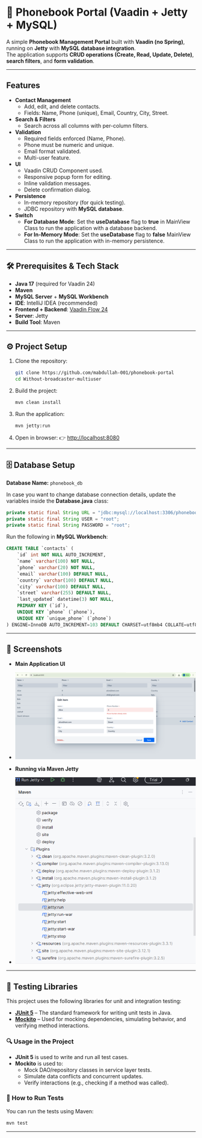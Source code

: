 # 📒 Phonebook Portal (Vaadin + Jetty + MySQL)

A simple **Phonebook Management Portal** built with **Vaadin (no Spring)**, running on **Jetty** with **MySQL database integration**.  
The application supports **CRUD operations (Create, Read, Update, Delete)**, **search filters**, and **form validation**.

---

##  Features

- **Contact Management**
    - Add, edit, and delete contacts.
    - Fields: Name, Phone (unique), Email, Country, City, Street.
- **Search & Filters**
    - Search across all columns with per-column filters.
- **Validation**
    - Required fields enforced (Name, Phone).
    - Phone must be numeric and unique.
    - Email format validated.
    - Multi-user feature.
- **UI**
    - Vaadin CRUD Component used.
    - Responsive popup form for editing.
    - Inline validation messages.
    - Delete confirmation dialog.
- **Persistence**
    - In-memory repository (for quick testing).
    - JDBC repository with **MySQL database**.
- **Switch**
    - **For Database Mode**: Set the **useDatabase** flag to **true** in MainView Class to run the application with a database backend.
    - **For In-Memory Mode**: Set the **useDatabase** flag to **false** MainView Class to run the application with in-memory persistence.

---

## 🛠️ Prerequisites & Tech Stack

- **Java 17** (required for Vaadin 24)
- **Maven**
- **MySQL Server** + **MySQL Workbench**
- **IDE**: IntelliJ IDEA (recommended)
- **Frontend + Backend**: [Vaadin Flow 24](https://vaadin.com/docs/latest/)
- **Server**: Jetty
- **Build Tool**: Maven

---

## ⚙️ Project Setup

1. Clone the repository:
   ```bash
   git clone https://github.com/mabdullah-001/phonebook-portal
   cd Without-broadcaster-multiuser
   ```

2. Build the project:
   ```bash
   mvn clean install
   ```

3. Run the application:
   ```bash
   mvn jetty:run
   ```

4. Open in browser: 👉 [http://localhost:8080](http://localhost:8080)

---

## 🗄️ Database Setup

**Database Name:** `phonebook_db`

In case you want to change database connection details, update the variables inside the **Database.java** class:

```java
private static final String URL = "jdbc:mysql://localhost:3306/phonebook_db";
private static final String USER = "root";
private static final String PASSWORD = "root";
```

Run the following in **MySQL Workbench**:

```sql
CREATE TABLE `contacts` (
    `id` int NOT NULL AUTO_INCREMENT,
    `name` varchar(100) NOT NULL,
    `phone` varchar(20) NOT NULL,
    `email` varchar(100) DEFAULT NULL,
    `country` varchar(100) DEFAULT NULL,
    `city` varchar(100) DEFAULT NULL,
    `street` varchar(255) DEFAULT NULL,
    `last_updated` datetime(3) NOT NULL,
    PRIMARY KEY (`id`),
    UNIQUE KEY `phone` (`phone`),
    UNIQUE KEY `unique_phone` (`phone`)
) ENGINE=InnoDB AUTO_INCREMENT=103 DEFAULT CHARSET=utf8mb4 COLLATE=utf8mb4_0900_ai_ci;

```

---

## 📸 Screenshots

- **Main Application UI**
- 
  ![img_1.png](img_1.png)

- **Running via Maven Jetty**
- 
  ![img_2.png](img_2.png)

---

## 🧪 Testing Libraries

This project uses the following libraries for unit and integration testing:

- [**JUnit 5**](https://junit.org/junit5/) – The standard framework for writing unit tests in Java.
- [**Mockito**](https://site.mockito.org/) – Used for mocking dependencies, simulating behavior, and verifying method interactions.

### 🔍 Usage in the Project

- **JUnit 5** is used to write and run all test cases.
- **Mockito** is used to:
    - Mock DAO/repository classes in service layer tests.
    - Simulate data conflicts and concurrent updates.
    - Verify interactions (e.g., checking if a method was called).

### 🧪 How to Run Tests

You can run the tests using Maven:

```bash
mvn test
```

---
